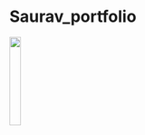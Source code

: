 # Saurav_portfolio
[<img src="https://github.com/SauRavRwT/SauRavRwT/blob/main/assets/clickhere.svg" width="20%" height="20%"/>](https://sauravrwt.github.io/Saurav_portfolio/)
